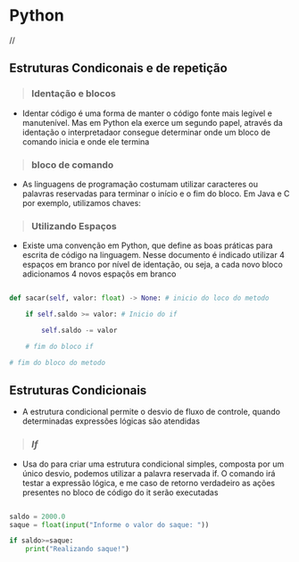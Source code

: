 # Python

//


## Estruturas Condiconais e de repetição

> ### Identação e blocos
- Identar código é uma forma de manter o código fonte mais legível e manutenível. Mas em Python ela exerce um segundo papel, através da identação o interpretadaor consegue determinar onde um bloco de comando inicia e onde ele termina

> ### bloco de comando
- As linguagens de programação costumam utilizar caracteres ou palavras reservadas para terminar o início e o fim do bloco. Em Java e C por exemplo, utilizamos chaves:

> ### Utilizando Espaços
- Existe uma convenção em Python, que define as boas práticas para escrita de código na linguagem. Nesse documento é indicado utilizar 4 espaços em branco por nível de identação, ou seja, a cada novo bloco adicionamos 4 novos espaçõs em branco
```python

def sacar(self, valor: float) -> None: # inicio do loco do metodo

    if self.saldo >= valor: # Inicio do if

        self.saldo -= valor

    # fim do bloco if

# fim do bloco do metodo    

```

## Estruturas Condicionais
- A estrutura condicional permite o desvio de fluxo de controle, quando determinadas expressões lógicas são atendidas

> ### *If*
- Usa do para criar uma estrutura condicional simples, composta por um único desvio, podemos utilizar a palavra reservada if. O comando irá testar a expressão lógica, e me caso de retorno verdadeiro as ações presentes no bloco de código do it serão executadas 
```python

saldo = 2000.0
saque = float(input("Informe o valor do saque: "))

if saldo>=saque: 
    print("Realizando saque!")

```